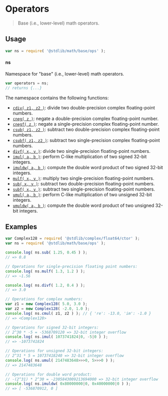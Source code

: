 <!--

@license Apache-2.0

Copyright (c) 2021 The Stdlib Authors.

Licensed under the Apache License, Version 2.0 (the "License");
you may not use this file except in compliance with the License.
You may obtain a copy of the License at

   http://www.apache.org/licenses/LICENSE-2.0

Unless required by applicable law or agreed to in writing, software
distributed under the License is distributed on an "AS IS" BASIS,
WITHOUT WARRANTIES OR CONDITIONS OF ANY KIND, either express or implied.
See the License for the specific language governing permissions and
limitations under the License.

-->

# Operators

> Base (i.e., lower-level) math operators.

<section class="usage">

## Usage

```javascript
var ns = require( '@stdlib/math/base/ops' );
```

#### ns

Namespace for "base" (i.e., lower-level) math operators.

```javascript
var operators = ns;
// returns {...}
```

The namespace contains the following functions:

<!-- <toc pattern="*"> -->

<div class="namespace-toc">

-   <span class="signature">[`cdiv( z1, z2 )`][@stdlib/math/base/ops/cdiv]</span><span class="delimiter">: </span><span class="description">divide two double-precision complex floating-point numbers.</span>
-   <span class="signature">[`cneg( z )`][@stdlib/math/base/ops/cneg]</span><span class="delimiter">: </span><span class="description">negate a double-precision complex floating-point number.</span>
-   <span class="signature">[`cnegf( z )`][@stdlib/math/base/ops/cnegf]</span><span class="delimiter">: </span><span class="description">negate a single-precision complex floating-point number.</span>
-   <span class="signature">[`csub( z1, z2 )`][@stdlib/math/base/ops/csub]</span><span class="delimiter">: </span><span class="description">subtract two double-precision complex floating-point numbers.</span>
-   <span class="signature">[`csubf( z1, z2 )`][@stdlib/math/base/ops/csubf]</span><span class="delimiter">: </span><span class="description">subtract two single-precision complex floating-point numbers.</span>
-   <span class="signature">[`divf( x, y )`][@stdlib/math/base/ops/divf]</span><span class="delimiter">: </span><span class="description">divide two single-precision floating-point numbers.</span>
-   <span class="signature">[`imul( a, b )`][@stdlib/math/base/ops/imul]</span><span class="delimiter">: </span><span class="description">perform C-like multiplication of two signed 32-bit integers.</span>
-   <span class="signature">[`imuldw( a, b )`][@stdlib/math/base/ops/imuldw]</span><span class="delimiter">: </span><span class="description">compute the double word product of two signed 32-bit integers.</span>
-   <span class="signature">[`mulf( x, y )`][@stdlib/math/base/ops/mulf]</span><span class="delimiter">: </span><span class="description">multiply two single-precision floating-point numbers.</span>
-   <span class="signature">[`sub( x, y )`][@stdlib/number/float64/base/sub]</span><span class="delimiter">: </span><span class="description">subtract two double-precision floating-point numbers.</span>
-   <span class="signature">[`subf( x, y )`][@stdlib/math/base/ops/subf]</span><span class="delimiter">: </span><span class="description">subtract two single-precision floating-point numbers.</span>
-   <span class="signature">[`umul( a, b )`][@stdlib/math/base/ops/umul]</span><span class="delimiter">: </span><span class="description">perform C-like multiplication of two unsigned 32-bit integers.</span>
-   <span class="signature">[`umuldw( a, b )`][@stdlib/math/base/ops/umuldw]</span><span class="delimiter">: </span><span class="description">compute the double word product of two unsigned 32-bit integers.</span>

</div>

<!-- </toc> -->

</section>

<!-- /.usage -->

<section class="examples">

## Examples

<!-- TODO: better examples -->

<!-- eslint no-undef: "error" -->

```javascript
var Complex128 = require( '@stdlib/complex/float64/ctor' );
var ns = require( '@stdlib/math/base/ops' );

console.log( ns.sub( 1.25, 0.45 ) );
// => 0.8

// Operations for single-precision floating point numbers:
console.log( ns.mulf( 1.3, 1.2 ) );
// => ~1.56

console.log( ns.divf( 1.2, 0.4 ) );
// => 3.0

// Operations for complex numbers:
var z1 = new Complex128( 5.0, 3.0 );
var z2 = new Complex128( -2.0, 1.0 );
console.log( ns.cmul( z1, z2 ) ); // { 're': -13.0, 'im': -1.0 }
// => <Complex128>

// Operations for signed 32-bit integers:
// 2^30 * -5 = -5368709120 => 32-bit integer overflow
console.log( ns.imul( 1073741824|0, -5|0 ) );
// => -1073741824

// Operations for unsigned 32-bit integers:
// 2^31 * 5 = 10737418240 => 32-bit integer overflow
console.log( ns.umul( 2147483648>>>0, 5>>>0 ) );
// => 2147483648

// Operations for double word product:
// -(2^31) * 2^30 = -2305843009213694000 => 32-bit integer overflow
console.log( ns.imuldw( 0x80000000|0, 0x40000000|0 ) );
// => [ -536870912, 0 ]
```

</section>

<!-- /.examples -->

<!-- Section for related `stdlib` packages. Do not manually edit this section, as it is automatically populated. -->

<section class="related">

</section>

<!-- /.related -->

<!-- Section for all links. Make sure to keep an empty line after the `section` element and another before the `/section` close. -->

<section class="links">

<!-- <toc-links> -->

[@stdlib/math/base/ops/cdiv]: https://github.com/stdlib-js/math/tree/main/base/ops/cdiv

[@stdlib/math/base/ops/cneg]: https://github.com/stdlib-js/math/tree/main/base/ops/cneg

[@stdlib/math/base/ops/cnegf]: https://github.com/stdlib-js/math/tree/main/base/ops/cnegf

[@stdlib/math/base/ops/csub]: https://github.com/stdlib-js/math/tree/main/base/ops/csub

[@stdlib/math/base/ops/csubf]: https://github.com/stdlib-js/math/tree/main/base/ops/csubf

[@stdlib/math/base/ops/divf]: https://github.com/stdlib-js/math/tree/main/base/ops/divf

[@stdlib/math/base/ops/imul]: https://github.com/stdlib-js/math/tree/main/base/ops/imul

[@stdlib/math/base/ops/imuldw]: https://github.com/stdlib-js/math/tree/main/base/ops/imuldw

[@stdlib/math/base/ops/mulf]: https://github.com/stdlib-js/math/tree/main/base/ops/mulf

[@stdlib/number/float64/base/sub]: https://github.com/stdlib-js/number-float64-base-sub

[@stdlib/math/base/ops/subf]: https://github.com/stdlib-js/math/tree/main/base/ops/subf

[@stdlib/math/base/ops/umul]: https://github.com/stdlib-js/math/tree/main/base/ops/umul

[@stdlib/math/base/ops/umuldw]: https://github.com/stdlib-js/math/tree/main/base/ops/umuldw

<!-- </toc-links> -->

</section>

<!-- /.links -->
